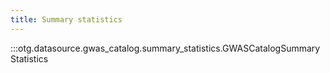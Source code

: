 ```yaml
---
title: Summary statistics
---
```

:::otg.datasource.gwas_catalog.summary_statistics.GWASCatalogSummaryStatistics
